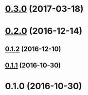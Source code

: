 <a name="0.3.0"></a>
# [0.3.0](https://github.com/nickmccurdy/karma-edge-launcher/compare/v0.2.0...v0.3.0) (2017-03-18)



<a name="0.2.0"></a>
# [0.2.0](https://github.com/nickmccurdy/karma-edge-launcher/compare/v0.1.2...v0.2.0) (2016-12-14)



<a name="0.1.2"></a>
## [0.1.2](https://github.com/nickmccurdy/karma-edge-launcher/compare/v0.1.1...v0.1.2) (2016-12-10)



<a name="0.1.1"></a>
## [0.1.1](https://github.com/nickmccurdy/karma-edge-launcher/compare/v0.1.0...v0.1.1) (2016-10-30)



<a name="0.1.0"></a>
# 0.1.0 (2016-10-30)
